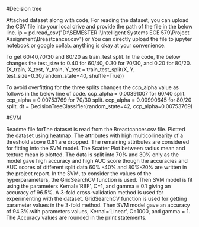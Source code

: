#Decision tree

Attached dataset along with code, 
For reading the dataset, you can upload the CSV file into your local drive and provide the path of the file in the below line.
ip = pd.read_csv("D:\SEMESTER I\Intelligent Systems ECE 579\Project Assignment\Breastcancer.csv")
or 
You can directly upload the file to jupyter notebook or google collab.
anything is okay at your convenience.

To get 60/40,70/30 and 80/20 as train_test split. 
In the code, the below changes the test_size to 0.40 for 60/40, 0.30 for 70/30, and 0.20 for 80/20.
(X_train, X_test, Y_train, Y_test = train_test_split(X, Y, test_size=0.30,random_state=40, shuffle=True))

To avoid overfitting for the three splits changes the ccp_alpha value as follows in the below line of code.
ccp_alpha = 0.00391007 for 60/40 split.
ccp_alpha = 0.00753769 for 70/30 split.
ccp_alpha = 0.00990645 for 80/20 split.
dt = DecisionTreeClassifier(random_state=42, ccp_alpha=0.00753769)

#SVM

Readme file forThe dataset is read from the Breastcancer.csv file. Plotted the dataset using heatmap. 
The attributes with high multicollinearity of a threshold above 0.81 are dropped. The remaining attributes
are considered for fitting into the SVM model. The Scatter Plot between radius mean and texture mean is plotted. 
The data is split into 70% and 30% only as the model gave high accuracy and high AUC score though the accuracies
and AUC scores of different split data 60% -40% and 80%-20% are written in the project report. In the SVM, to consider
the values of the hyperparameters, the GridSearchCV function is used. Then SVM model is fit using the parameters 
Kernal=’RBF’, C=1, and gamma = 0.1 giving an accuracy of 96.5%. A 3-fold cross-validation method is used for experimenting with the dataset. 
GridSearchCV function is used for getting parameter values in the 3-fold method. Then SVM model gave an accuracy of 
94.3%.with parameters values, Kernal=’Linear’, C=1000, and gamma = 1. The Accuracy values are rounded in the print statements.


